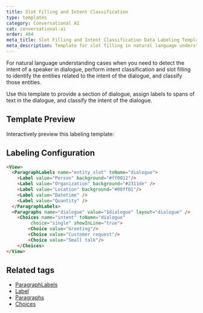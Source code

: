 ```yaml
---
title: Slot Filling and Intent Classification
type: templates
category: Conversational AI
cat: conversational-ai
order: 404
meta_title: Slot Filling and Intent Classification Data Labeling Template
meta_description: Template for slot filling in natural language understanding use cases with intent classification for dialogue with Label Studio for your machine learning and data science projects.
---
```


For natural language understanding cases when you need to detect the intent of a speaker in dialogue, perform intent classification and slot filling to identify the entities related to the intent of the dialogue, and classify those entities. 

Use this template to provide a section of dialogue, assign labels to spans of text in the dialogue, and classify the intent of the dialogue. 

## Template Preview

Interactively preview this labeling template:

<div id="main-preview"></div>

## Labeling Configuration

```html
<View>
  <ParagraphLabels name="entity_slot" toName="dialogue">
    <Label value="Person" background="#ff0012"/>
    <Label value="Organization" background="#2311de" />
    <Label value="Location" background="#00ff01"/>
    <Label value="Datetime" />
    <Label value="Quantity" />
  </ParagraphLabels>
  <Paragraphs name="dialogue" value="$dialogue" layout="dialogue" />
    <Choices name="intent" toName="dialogue"
         choice="single" showInLine="true">
        <Choice value="Greeting"/>
        <Choice value="Customer request"/>
        <Choice value="Small talk"/>
    </Choices>
</View>
```

## Related tags

- [ParagraphLabels](/tags/paragraphlabels.html)
- [Label](tags/label.html)
- [Paragraphs](/tags/paragraphs.html)
- [Choices](/tags/choices.html)